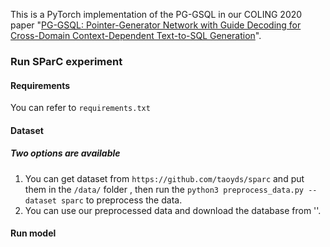 This is a PyTorch implementation of the PG-GSQL in our COLING 2020 paper "[PG-GSQL: Pointer-Generator Network with Guide Decoding for Cross-Domain Context-Dependent Text-to-SQL Generation](https://www.aclweb.org/anthology/2020.coling-main.33/)".



### Run SParC experiment

####  Requirements
You can refer to `requirements.txt` 

####  Dataset
##### Two options are available
1) You can get dataset from  `https://github.com/taoyds/sparc` and put them in the `/data/` folder
, then run the `python3 preprocess_data.py --dataset sparc` to preprocess the data.
2) You can use our preprocessed data and  download the database from ''.
#### Run model
